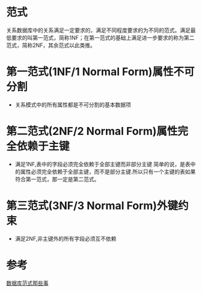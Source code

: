 # 范式

关系数据库中的关系满足一定要求的，满足不同程度要求的为不同的范式。满足最低要求的叫第一范式，简称1NF；在第一范式的基础上满足进一步要求的称为第二范式，简称2NF，其余范式以此类推。

# 第一范式(1NF/1 Normal Form)属性不可分割

* 关系模式中的所有属性都是不可分割的基本数据项

# 第二范式(2NF/2 Normal Form)属性完全依赖于主键

* 满足1NF,表中的字段必须完全依赖于全部主键而非部分主键
简单的说，是表中的属性必须完全依赖于全部主键，而不是部分主键.所以只有一个主键的表如果符合第一范式，那一定是第二范式。

# 第三范式(3NF/3 Normal Form)外键约束

* 满足2NF,非主键外的所有字段必须互不依赖

# 参考

[数据库范式那些事](https://www.cnblogs.com/CareySon/archive/2010/02/16/1668803.html)

